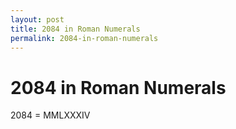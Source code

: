```yaml
---
layout: post
title: 2084 in Roman Numerals
permalink: 2084-in-roman-numerals
---
```


# 2084 in Roman Numerals

2084 = MMLXXXIV
